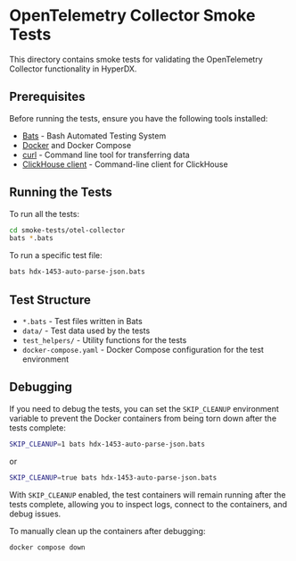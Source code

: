 # OpenTelemetry Collector Smoke Tests

This directory contains smoke tests for validating the OpenTelemetry Collector functionality in HyperDX.

## Prerequisites

Before running the tests, ensure you have the following tools installed:

- [Bats](https://github.com/bats-core/bats-core) - Bash Automated Testing System
- [Docker](https://www.docker.com/) and Docker Compose
- [curl](https://curl.se/) - Command line tool for transferring data
- [ClickHouse client](https://clickhouse.com/docs/en/integrations/sql-clients/clickhouse-client) - Command-line client for ClickHouse

## Running the Tests

To run all the tests:

```bash
cd smoke-tests/otel-collector
bats *.bats
```

To run a specific test file:

```bash
bats hdx-1453-auto-parse-json.bats
```

## Test Structure

- `*.bats` - Test files written in Bats
- `data/` - Test data used by the tests
- `test_helpers/` - Utility functions for the tests
- `docker-compose.yaml` - Docker Compose configuration for the test environment

## Debugging

If you need to debug the tests, you can set the `SKIP_CLEANUP` environment variable to prevent the Docker containers from being torn down after the tests complete:

```bash
SKIP_CLEANUP=1 bats hdx-1453-auto-parse-json.bats
```

or

```bash
SKIP_CLEANUP=true bats hdx-1453-auto-parse-json.bats
```

With `SKIP_CLEANUP` enabled, the test containers will remain running after the tests complete, allowing you to inspect logs, connect to the containers, and debug issues.

To manually clean up the containers after debugging:

```bash
docker compose down
```
